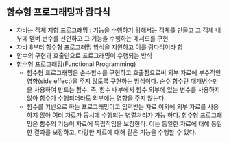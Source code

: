 ## 함수형 프로그래밍과 람다식
- 자바는 객체 지향 프로그래밍 : 기능을 수행하기 위해서는 객체를 만들고 그 객체 내부에 멤버 변수를
선언하고 그 기능을 수행하는 메서드를 구현
- 자바 8부터 함수형 프로그래밍 방식을 지원하고 이를 람다식이라 함
- 함수의 구현과 호출만으로 프로그래밍이 수행되는 방식
- 함수형 프로그래밍(Functional Programming)
    - 함수형 프로그래밍은 순수함수를 구현하고 호출함으로써 외부 자료에 부수적인 영향(side effect)을 주지 않도록
    구현하는 방식이다. 순수 함수란 매개변수만을 사용하여 만드는 함수. 즉, 함수 내부에서 함수 외부에 있는 변수를
    사용하지 않아 함수가 수행되더라도 외부에는 영향을 주지 않는다.
    - 함수를 기반으로 하는 프로그래밍이고 입력받는 자료 이외에 외부 자료를 사용하지 않아 여러 자료가 동시에 수행되는 병렬처리가 가능
    하다. 함수형 프로그래밍은 함수의 기능이 자료에 독립적임을 보장한다. 이는 동일한 자료에 대해 동일한 결과를 보장하고, 다양한 자료에
    대해 같은 기능을 수행할 수 있다.